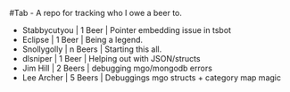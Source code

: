 #Tab - A repo for tracking who I owe a beer to.

- Stabbycutyou | 1 Beer | Pointer embedding issue in tsbot
- Eclipse | 1 Beer | Being a legend.
- Snollygolly | n Beers | Starting this all.
- dlsniper | 1 Beer | Helping out with JSON/structs
- Jim Hill | 2 Beers | debugging mgo/mongodb errors
- Lee Archer | 5 Beers | Debuggings mgo structs + category map magic
